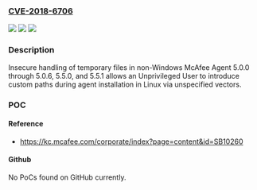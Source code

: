 ### [CVE-2018-6706](https://cve.mitre.org/cgi-bin/cvename.cgi?name=CVE-2018-6706)
![](https://img.shields.io/static/v1?label=Product&message=McAfee%20Agent%20(MA)%20for%20Linux&color=blue)
![](https://img.shields.io/static/v1?label=Version&message=5.0.05.0.0%20&color=brighgreen)
![](https://img.shields.io/static/v1?label=Vulnerability&message=Insecure%20Temporary%20File%20(CWE-377)&color=brighgreen)

### Description

Insecure handling of temporary files in non-Windows McAfee Agent 5.0.0 through 5.0.6, 5.5.0, and 5.5.1 allows an Unprivileged User to introduce custom paths during agent installation in Linux via unspecified vectors.

### POC

#### Reference
- https://kc.mcafee.com/corporate/index?page=content&id=SB10260

#### Github
No PoCs found on GitHub currently.


